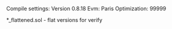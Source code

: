 Compile settings:
Version 0.8.18
Evm: Paris
Optimization: 99999

*_flattened.sol - flat versions for verify